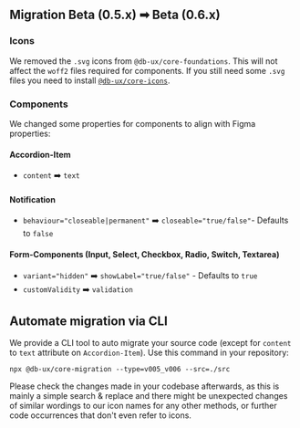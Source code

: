 ## Migration Beta (0.5.x) ➡ Beta (0.6.x)

### Icons

We removed the `.svg` icons from `@db-ux/core-foundations`. This will not affect the `woff2` files required for components. If you still need some `.svg` files you need to install [`@db-ux/core-icons`](https://www.npmjs.com/package/@db-ux/core-icons).

### Components

We changed some properties for components to align with Figma properties:

#### Accordion-Item

- `content` ➡️ `text`

#### Notification

- `behaviour="closeable|permanent"` ➡️ `closeable="true/false"`- Defaults to `false`

#### Form-Components (Input, Select, Checkbox, Radio, Switch, Textarea)

- `variant="hidden"` ➡️ `showLabel="true/false"` - Defaults to `true`
- `customValidity` ➡️ `validation`

## Automate migration via CLI

We provide a CLI tool to auto migrate your source code (except for `content` to `text` attribute on `Accordion-Item`). Use this command in your repository:

```shell
npx @db-ux/core-migration --type=v005_v006 --src=./src
```

Please check the changes made in your codebase afterwards, as this is mainly a simple search & replace and there might be unexpected changes of similar wordings to our icon names for any other methods, or further code occurrences that don't even refer to icons.

